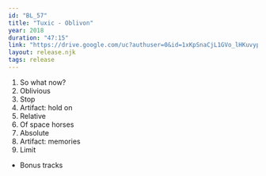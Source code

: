 ```yaml
---
id: "BL_57"
title: "Tuxic - Oblivon"
year: 2018
duration: "47:15"
link: "https://drive.google.com/uc?authuser=0&id=1xKpSnaCjL1GVo_lHKuvyp8F8SQ8gYeqT&export=download"
layout: release.njk
tags: release
---
```


01. So what now?
02. Oblivious
03. Stop
04. Artifact: hold on
05. Relative
06. Of space horses
07. Absolute
08. Artifact: memories
09. Limit
+ Bonus tracks